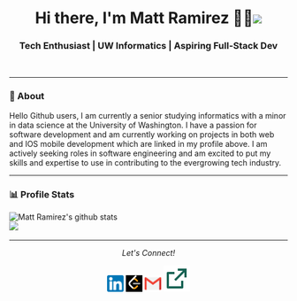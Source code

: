 <h1 align="center">  Hi there, I'm Matt Ramirez 👨‍💻<img src="https://raw.githubusercontent.com/iampavangandhi/iampavangandhi/master/gifs/Hi.gif" width="30px"> </h1>

<h3 align="center">  Tech Enthusiast | UW Informatics | Aspiring Full-Stack Dev </h3> <br>

---------------------------------------------------------------------------------------------------------------------------------------------------------------------------------
### 🤔 About

Hello Github users, I am currently a senior studying informatics with a minor in data science at the University of Washington. I have a passion for software development and am currently working on projects in both web and IOS mobile development which are linked in my profile above. I am actively seeking roles in software engineering and am excited to put my skills and expertise to use in contributing to the evergrowing tech industry.

---------------------------------------------------------------------------------------------------------------------------------------------------------------------------------
### 📊 Profile Stats
![Matt Ramirez's github stats](https://github-readme-stats.vercel.app/api?username=mattramirez7&theme=vision-friendly-dark&show_icons=true&hide_border=false&count_private=false) <br/>
![](https://github-readme-stats.vercel.app/api/top-langs/?username=mattramirez7&theme=vision-friendly-dark&show_icons=true&hide_border=false&layout=compact)

---------------------------------------------------------------------------------------------------------------------------------------------------------------------------------
<p align="center">
  <i>Let's Connect!</i>

  <p align="center">
    <a href="https://www.linkedin.com/in/matthew-ramirez-b1ba0b1b7/" alt="Linkedin"><img src="https://github.com/mattramirez7/mattramirez7/blob/main/linkedIn.png" height="30" width="30"></a>  
  <a href="https://leetcode.com/mattramirez7/" alt="leetcode"><img src="https://github.com/mattramirez7/mattramirez7/blob/main/leetcode.png" height="30" width="30"></a> 
    <a href="mailto:matthewram38@gmail.com" alt="Contact me"><img src="https://github.com/mattramirez7/mattramirez7/blob/main/gmail.png" height="30" width="30"></a>
    <a href="https://www.mattramirez.me" alt="My Portfolio"><img src="https://github.com/mattramirez7/mattramirez7/blob/main/link.svg"></a>
  </p>
